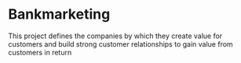 # Bankmarketing
This project defines the companies by which they create value for customers and build strong customer relationships to gain value from customers in return
